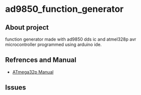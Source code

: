 # ad9850_function_generator

## About project
function generator made with ad9850 dds ic and atmel328p avr microcontroller programmed using arduino ide.

## Refrences and Manual
* [ATmega32p Manual](https://ww1.microchip.com/downloads/en/DeviceDoc/Atmel-7810-Automotive-Microcontrollers-ATmega328P_Datasheet.pdf)

## Issues
